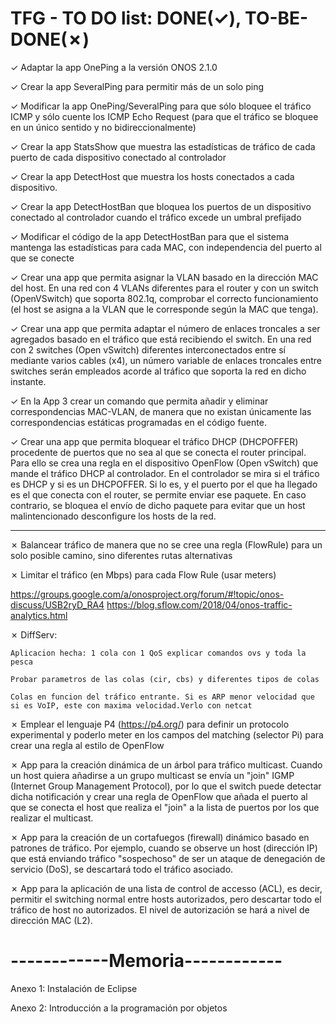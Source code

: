 # TFG - TO DO list: DONE(✓), TO-BE-DONE(✗)

✓ Adaptar la app OnePing a la versión ONOS 2.1.0

✓ Crear la app SeveralPing para permitir más de un solo ping

✓ Modificar la app OnePing/SeveralPing para que sólo bloquee el tráfico ICMP y sólo cuente los ICMP Echo Request (para que el tráfico se bloquee en un único sentido y no bidireccionalmente)

✓ Crear la app StatsShow que muestra las estadísticas de tráfico de cada puerto de cada dispositivo conectado al controlador

✓ Crear la app DetectHost que muestra los hosts conectados a cada dispositivo. 

✓ Crear la app DetectHostBan que bloquea los puertos de un dispositivo conectado al controlador cuando el tráfico excede un umbral prefijado

✓ Modificar el código de la app DetectHostBan para que el sistema mantenga las estadísticas para cada MAC, con independencia del puerto al que se conecte

✓ Crear una app que permita asignar la VLAN basado en la dirección MAC del host. En una red con 4 VLANs diferentes para el router  y con un switch (OpenVSwitch) que soporta 802.1q, comprobar el correcto funcionamiento (el host se asigna a la VLAN que le corresponde según la MAC que tenga).

✓ Crear una app que permita adaptar el número de enlaces troncales a ser agregados basado en el tráfico que está recibiendo el switch. En una red con 2 switches (Open vSwitch) diferentes interconectados entre sí mediante varios cables (x4), un número variable de enlaces troncales entre switches serán empleados acorde al tráfico que soporta la red en dicho instante.

✓ En la App 3 crear un comando que permita añadir y eliminar correspondencias MAC-VLAN, de manera que no existan únicamente las correspondencias estáticas programadas en el código fuente.

✓ Crear una app que permita bloquear el tráfico DHCP (DHCPOFFER) procedente de puertos que no sea al que se conecta el router principal. Para ello se crea una regla en el dispositivo OpenFlow (Open vSwitch) que mande el tráfico DHCP al controlador. En el controlador se mira si el tráfico es DHCP y si es un DHCPOFFER. Si lo es, y el puerto por el que ha llegado es el que conecta con el router, se permite enviar ese paquete. En caso contrario, se bloquea el envío de dicho paquete para evitar que un host malintencionado desconfigure los hosts de la red.

-------------------------------------------------------------------------------------------------

✗ Balancear tráfico de manera que no se cree una regla (FlowRule) para un solo posible camino, sino diferentes rutas alternativas

✗ Limitar el tráfico (en Mbps) para cada Flow Rule (usar meters)

https://groups.google.com/a/onosproject.org/forum/#!topic/onos-discuss/USB2ryD_RA4
https://blog.sflow.com/2018/04/onos-traffic-analytics.html

✗ DiffServ:

	Aplicacion hecha: 1 cola con 1 QoS explicar comandos ovs y toda la pesca

	Probar parametros de las colas (cir, cbs) y diferentes tipos de colas

	Colas en funcion del tráfico entrante. Si es ARP menor velocidad que si es VoIP, este con maxima velocidad.Verlo con netcat



✗ Emplear el lenguaje P4 (https://p4.org/) para definir un protocolo experimental y poderlo meter en los campos del matching (selector Pi) para crear una regla al estilo de OpenFlow


✗ App para la creación dinámica de un árbol para tráfico multicast. Cuando un host quiera añadirse a un grupo multicast se envía un "join" IGMP (Internet Group Management Protocol), por lo que el switch puede detectar dicha notificación y crear una regla de OpenFlow que añada el puerto al que se conecta el host que realiza el "join" a la lista de puertos por los que realizar el multicast.


✗ App para la creación de un cortafuegos (firewall) dinámico basado en patrones de tráfico. Por ejemplo, cuando se observe un host (dirección IP) que está enviando tráfico "sospechoso" de ser un ataque de denegación de servicio (DoS), se descartará todo el tráfico asociado.


✗ App para la aplicación de una lista de control de accesso (ACL), es decir, permitir el switching normal entre hosts autorizados, pero descartar todo el tráfico de host no autorizados. El nivel de autorización se hará a nivel de dirección MAC (L2).


# ------------Memoria------------

Anexo 1: Instalación de Eclipse

Anexo 2: Introducción a la programación por objetos 
